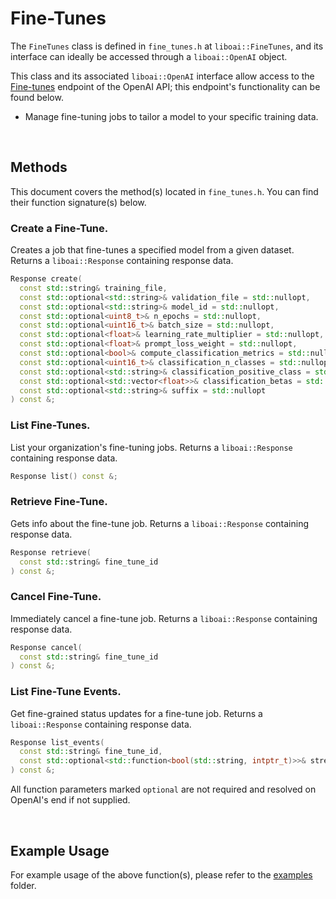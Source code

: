 <h1>Fine-Tunes</h1>
<p>The <code>FineTunes</code> class is defined in <code>fine_tunes.h</code> at <code>liboai::FineTunes</code>, and its interface can ideally be accessed through a <code>liboai::OpenAI</code> object.

This class and its associated <code>liboai::OpenAI</code> interface allow access to the <a href="https://beta.openai.com/docs/api-reference/fine-tunes">Fine-tunes</a> endpoint of the OpenAI API; this endpoint's functionality can be found below.</p>
- Manage fine-tuning jobs to tailor a model to your specific training data.

<br>
<h2>Methods</h2>
<p>This document covers the method(s) located in <code>fine_tunes.h</code>. You can find their function signature(s) below.</p>

<h3>Create a Fine-Tune.</h3>
<p>Creates a job that fine-tunes a specified model from a given dataset. Returns a <code>liboai::Response</code> containing response data.</p>

```cpp
Response create(
  const std::string& training_file,
  const std::optional<std::string>& validation_file = std::nullopt,
  const std::optional<std::string>& model_id = std::nullopt,
  const std::optional<uint8_t>& n_epochs = std::nullopt,
  const std::optional<uint16_t>& batch_size = std::nullopt,
  const std::optional<float>& learning_rate_multiplier = std::nullopt,
  const std::optional<float>& prompt_loss_weight = std::nullopt,
  const std::optional<bool>& compute_classification_metrics = std::nullopt,
  const std::optional<uint16_t>& classification_n_classes = std::nullopt,
  const std::optional<std::string>& classification_positive_class = std::nullopt,
  const std::optional<std::vector<float>>& classification_betas = std::nullopt,
  const std::optional<std::string>& suffix = std::nullopt
) const &;	
```

<h3>List Fine-Tunes.</h3>
<p>List your organization's fine-tuning jobs. Returns a <code>liboai::Response</code> containing response data.</p>

```cpp
Response list() const &;
```

<h3>Retrieve Fine-Tune.</h3>
<p>Gets info about the fine-tune job. Returns a <code>liboai::Response</code> containing response data.</p>
  
```cpp
Response retrieve(
  const std::string& fine_tune_id
) const &;
```

<h3>Cancel Fine-Tune.</h3>
<p>Immediately cancel a fine-tune job. Returns a <code>liboai::Response</code> containing response data.</p>
  
```cpp
Response cancel(
  const std::string& fine_tune_id
) const &;			
```

<h3>List Fine-Tune Events.</h3>
<p>Get fine-grained status updates for a fine-tune job. Returns a <code>liboai::Response</code> containing response data.</p>
  
```cpp
Response list_events(
  const std::string& fine_tune_id,
  const std::optional<std::function<bool(std::string, intptr_t)>>& stream = std::nullopt
) const &;
```

<p>All function parameters marked <code>optional</code> are not required and resolved on OpenAI's end if not supplied.</p>

<br>
<h2>Example Usage</h2>
<p>For example usage of the above function(s), please refer to the <a href="/examples">examples</a> folder.
